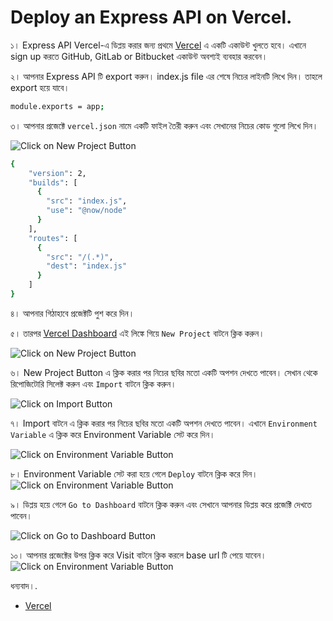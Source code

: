 
# Deploy an Express API on Vercel.

১। Express API  Vercel-এ ডিপ্লয় করার জন্য প্রথমে <a href='https://vercel.com/'>Vercel</a> এ একটি একাউন্ট খুলতে হবে। এখানে sign up করতে GitHub, GitLab or Bitbucket একাউন্ট অবশ্যই ব্যবহার করবেন। 

২। আপনার Express API টি export করুন। index.js file এর শেষে নিচের লাইনটি লিখে দিন। তাহলে export হয়ে যাবে। 
```bash
module.exports = app;
```

৩। আপনার প্রজেক্টে `vercel.json` নামে একটি ফাইল তৈরী করুন এবং সেখানের নিচের কোড গুলো লিখে দিন। 

<img src='https://i.ibb.co/RDmv2zd/a.png' alt="Click on New Project Button"/>

```bash
{
    "version": 2,
    "builds": [
      {
        "src": "index.js",
        "use": "@now/node"
      }
    ],
    "routes": [
      {
        "src": "/(.*)",
        "dest": "index.js"
      }
    ]
}
```

৪। আপনার গিঠাহাবে প্রজেক্টটি পুশ করে দিন। 

৫। তারপর <a href='https://vercel.com/dashboard'>Vercel Dashboard</a>  এই লিঙ্কে গিয়ে `New Project` বাটনে ক্লিক করুন।

<img src='https://i.ibb.co/c1FN0k9/image.jpg' alt="Click on New Project Button"/>


৬। New Project Button এ ক্লিক করার পর নিচের ছবির মতো একটি অপশন দেখতে পাবেন। সেখান থেকে রিপোজিটোরি সিলেক্ট করুন এবং `Import` বাটনে ক্লিক করুন।

<img src='https://i.ibb.co/KNYHhCN/rrrr.png' alt="Click on Import Button"/>

৭। Import বাটনে এ ক্লিক করার পর নিচের ছবির মতো একটি অপশন দেখতে পাবেন। এখানে `Environment Variable` এ ক্লিক করে Environment Variable সেট করে দিন। 

<img src='https://i.ibb.co/VY28hRF/Inked444-LI.jpg' alt="Click on Environment Variable Button"/>

৮। Environment Variable সেট করা হয়ে গেলে `Deploy` বাটনে ক্লিক করে দিন। 
<img src='https://i.ibb.co/PFbCTWr/6666.png' alt="Click on Environment Variable Button"/>

৯। ডিপ্লয় হয়ে গেলে `Go to Dashboard` বাটনে ক্লিক করুন এবং সেখানে আপনার ডিপ্লয় করে প্রজেক্টি দেখতে পাবেন।

<img src='https://i.ibb.co/wc3kzyZ/image.png' alt="Click on Go to Dashboard Button"/>


১০। আপনার প্রজেক্টের উপর ক্লিক করে Visit বাটনে ক্লিক করলে base url টি পেয়ে যাবেন। 
<img src='https://i.ibb.co/Dp7ynvx/image.png' alt="Click on Environment Variable Button"/>

ধন্যবাদ।.
- <a href="https://github.com/fahimahammed/express-on-vercel/blob/main/deploy_in_vercel.md">Vercel</a>
